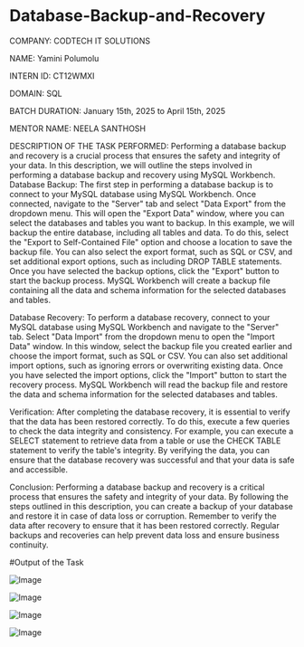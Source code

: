 # Database-Backup-and-Recovery

COMPANY: CODTECH IT SOLUTIONS

NAME: Yamini Polumolu

INTERN ID: CT12WMXI

DOMAIN: SQL

BATCH DURATION: January 15th, 2025 to April 15th, 2025

MENTOR NAME: NEELA SANTHOSH

DESCRIPTION OF THE TASK PERFORMED: Performing a database backup and recovery is a crucial process that ensures the safety and integrity of your data. In this description, we will outline the steps involved in performing a database backup and recovery using MySQL Workbench. Database Backup: The first step in performing a database backup is to connect to your MySQL database using MySQL Workbench. Once connected, navigate to the "Server" tab and select "Data Export" from the dropdown menu. This will open the "Export Data" window, where you can select the databases and tables you want to backup. In this example, we will backup the entire database, including all tables and data. To do this, select the "Export to Self-Contained File" option and choose a location to save the backup file. You can also select the export format, such as SQL or CSV, and set additional export options, such as including DROP TABLE statements. Once you have selected the backup options, click the "Export" button to start the backup process. MySQL Workbench will create a backup file containing all the data and schema information for the selected databases and tables.

Database Recovery: To perform a database recovery, connect to your MySQL database using MySQL Workbench and navigate to the "Server" tab. Select "Data Import" from the dropdown menu to open the "Import Data" window. In this window, select the backup file you created earlier and choose the import format, such as SQL or CSV. You can also set additional import options, such as ignoring errors or overwriting existing data. Once you have selected the import options, click the "Import" button to start the recovery process. MySQL Workbench will read the backup file and restore the data and schema information for the selected databases and tables.

Verification: After completing the database recovery, it is essential to verify that the data has been restored correctly. To do this, execute a few queries to check the data integrity and consistency. For example, you can execute a SELECT statement to retrieve data from a table or use the CHECK TABLE statement to verify the table's integrity. By verifying the data, you can ensure that the database recovery was successful and that your data is safe and accessible.

Conclusion: Performing a database backup and recovery is a critical process that ensures the safety and integrity of your data. By following the steps outlined in this description, you can create a backup of your database and restore it in case of data loss or corruption. Remember to verify the data after recovery to ensure that it has been restored correctly. Regular backups and recoveries can help prevent data loss and ensure business continuity.

#Output of the Task

![Image](https://github.com/user-attachments/assets/b9762ca6-ea06-4fcf-8253-d45845634087)

![Image](https://github.com/user-attachments/assets/7be43bdc-6650-469b-97c7-38fb4c0f70be)

![Image](https://github.com/user-attachments/assets/de52d9e7-0d0e-4859-b330-1e3555eaabc8)

![Image](https://github.com/user-attachments/assets/a6247b7b-9d07-4fdf-a2fb-5c5e2e8a3f92)
